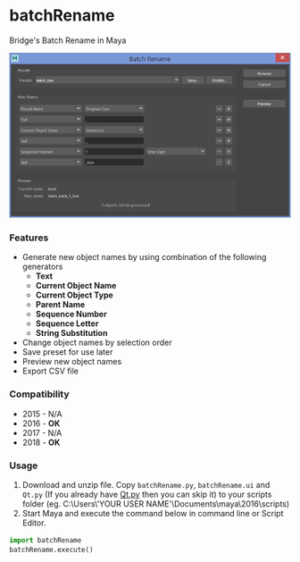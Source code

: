 # batchRename
Bridge's Batch Rename in Maya

<img src="https://github.com/Nichgon/batchRename/blob/master/doc/example1.png" width="650">

### Features
* Generate new object names by using combination of the following generators
  * **Text**
  * **Current Object Name**
  * **Current Object Type**
  * **Parent Name**
  * **Sequence Number**
  * **Sequence Letter**
  * **String Substitution**
* Change object names by selection order
* Save preset for use later
* Preview new object names
* Export CSV file

### Compatibility
* 2015 - N/A
* 2016 - **OK**
* 2017 - N/A
* 2018 - **OK**

### Usage
1. Download and unzip file. Copy `batchRename.py`, `batchRename.ui` and `Qt.py` (If you already have [Qt.py](https://github.com/mottosso/Qt.py) then you can skip it) to your scripts folder (eg. C:\Users\\'YOUR USER NAME'\Documents\maya\2016\scripts) 
1. Start Maya and execute the command below in command line or Script Editor.
```python
import batchRename
batchRename.execute()
```
